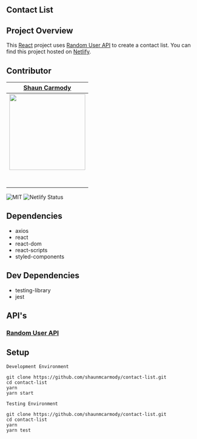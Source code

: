 
## Contact List

## Project Overview
This [React](https://reactjs.org/) project uses [Random User API](https://randomuser.me/) to create a contact list. You can find this project hosted on [Netlify](https://reactcontactlist.netlify.com/).


## Contributor

|                                         [Shaun Carmody](https://github.com/shaunmcarmody)                                      |
|     :-----------------------------------------------------------------------------------------------------------------------:  |
|    [<img src="https://avatars2.githubusercontent.com/u/23500510?s=460&v=4" width = "200" />](https://github.com/shaunmcarmody) |
|                 [<img src="https://github.com/favicon.ico" width="15"> ](https://github.com/shaunmcarmody)                     |
| [ <img src="https://static.licdn.com/sc/h/al2o9zrvru7aqj8e1x2rzsrca" width="15"> ](https://www.linkedin.com/in/shaunmcarmody/) |

![MIT](https://img.shields.io/packagist/l/doctrine/orm.svg)
![Netlify Status](https://api.netlify.com/api/v1/badges/b5c4db1c-b10d-42c3-b157-3746edd9e81d/deploy-status)

## Dependencies

- axios
- react
- react-dom
- react-scripts
- styled-components

## Dev Dependencies

- testing-library
- jest

## API's
### [Random User API](https://randomuser.me/)

## Setup

```
Development Environment

git clone https://github.com/shaunmcarmody/contact-list.git
cd contact-list
yarn
yarn start
```

```
Testing Environment

git clone https://github.com/shaunmcarmody/contact-list.git
cd contact-list
yarn
yarn test
```